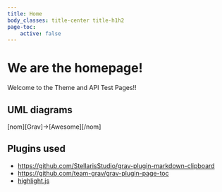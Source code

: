 ```yaml
---
title: Home
body_classes: title-center title-h1h2
page-toc:
    active: false
---
```


# We are the homepage!

Welcome to the Theme and API Test Pages!!


## UML diagrams
[nom][Grav]->[Awesome][/nom]

## Plugins used
* https://github.com/StellarisStudio/grav-plugin-markdown-clipboard
* https://github.com/team-grav/grav-plugin-page-toc
* [highlight.js](https://github.com/getgrav/grav-plugin-highlight)